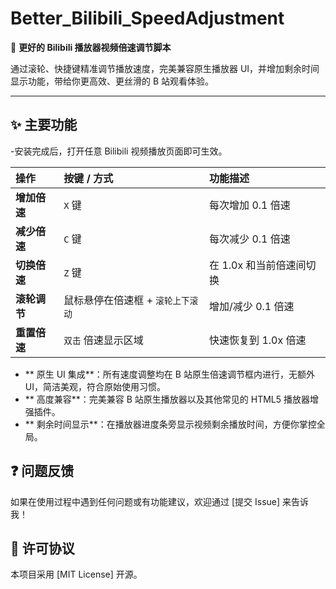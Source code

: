 # Better_Bilibili_SpeedAdjustment

🚀 **更好的 Bilibili 播放器视频倍速调节脚本**

通过滚轮、快捷键精准调节播放速度，完美兼容原生播放器 UI，并增加剩余时间显示功能，带给你更高效、更丝滑的 B 站观看体验。

---

## ✨ 主要功能

-安装完成后，打开任意 Bilibili 视频播放页面即可生效。

| 操作 | 按键 / 方式 | 功能描述 |
| :--- | :--- | :--- |
| **增加倍速** | `X` 键 | 每次增加 0.1 倍速 |
| **减少倍速** | `C` 键 | 每次减少 0.1 倍速 |
| **切换倍速** | `Z` 键 | 在 1.0x 和当前倍速间切换 |
| **滚轮调节** | 鼠标悬停在倍速框 + `滚轮上下滚动` | 增加/减少 0.1 倍速 |
| **重置倍速** | `双击` 倍速显示区域 | 快速恢复到 1.0x 倍速 |  


-   ** 原生 UI 集成**：所有速度调整均在 B 站原生倍速调节框内进行，无额外 UI，简洁美观，符合原始使用习惯。
-   ** 高度兼容**：完美兼容 B 站原生播放器以及其他常见的 HTML5 播放器增强插件。
-   ** 剩余时间显示**：在播放器进度条旁显示视频剩余播放时间，方便你掌控全局。



## ❓ 问题反馈

如果在使用过程中遇到任何问题或有功能建议，欢迎通过 [提交 Issue] 来告诉我！

## 📄 许可协议

本项目采用 [MIT License] 开源。
